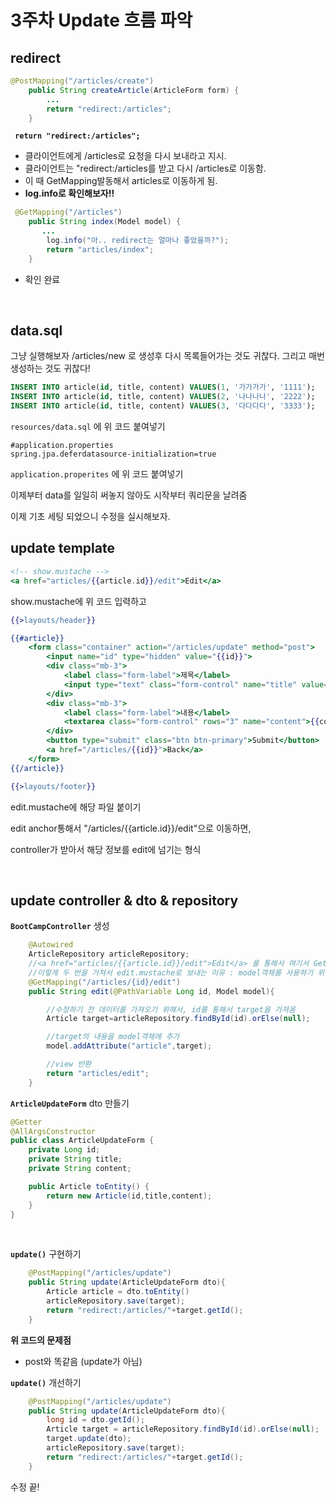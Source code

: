 # 3주차 Update 흐름 파악

## redirect

```java
@PostMapping("/articles/create")
    public String createArticle(ArticleForm form) {
        ...
        return "redirect:/articles";
    }
```

**` return "redirect:/articles";`**

- 클라이언트에게 /articles로 요청을 다시 보내라고 지시.
- 클라이언트는 "redirect:/articles를 받고 다시 /articles로 이동함.
- 이 때 GetMapping발동해서 articles로 이동하게 됨.
- **log.info로 확인해보자!!**

```java
 @GetMapping("/articles")
    public String index(Model model) {
       ...
        log.info("아.. redirect는 얼마나 좋았을까?");
        return "articles/index";
    }
```
- 확인 완료
<br>



## data.sql

그냥 실행해보자
/articles/new 로 생성후 다시 목록들어가는 것도 귀찮다.
그리고 매번 생성하는 것도 귀찮다!
```sql
INSERT INTO article(id, title, content) VALUES(1, '가가가가', '1111');
INSERT INTO article(id, title, content) VALUES(2, '나나나나', '2222');
INSERT INTO article(id, title, content) VALUES(3, '다다다다', '3333');
```
`resources/data.sql` 에 위 코드 붙여넣기

```properties
#application.properties
spring.jpa.deferdatasource-initialization=true
```
`application.properites` 에 위 코드 붙여넣기

이제부터 data를 일일히 써놓지 않아도 시작부터 쿼리문을 날려줌

이제 기초 세팅 되었으니 수정을 실시해보자.
<br>

## update template
```mustache
<!-- show.mustache -->
<a href="articles/{{article.id}}/edit">Edit</a>
```
show.mustache에 위 코드 입력하고

```mustache
{{>layouts/header}}

{{#article}}
    <form class="container" action="/articles/update" method="post">
        <input name="id" type="hidden" value="{{id}}">
        <div class="mb-3">
            <label class="form-label">제목</label>
            <input type="text" class="form-control" name="title" value="{{title}}">
        </div>
        <div class="mb-3">
            <label class="form-label">내용</label>
            <textarea class="form-control" rows="3" name="content">{{content}}</textarea>
        </div>
        <button type="submit" class="btn btn-primary">Submit</button>
        <a href="/articles/{{id}}">Back</a>
    </form>
{{/article}}

{{>layouts/footer}}
```
edit.mustache에 해당 파일 붙이기

edit anchor통해서 "/articles/{{article.id}}/edit"으로 이동하면,

controller가 받아서 해당 정보를 edit에 넘기는 형식


<br>

## update controller & dto & repository 
**`BootCampController`** 생성
```java
    @Autowired
    ArticleRepository articleRepository;
    //<a href="articles/{{article.id}}/edit">Edit</a> 를 통해서 여기서 GetMapping에 잡힘
    //이렇게 두 번을 거쳐서 edit.mustache로 보내는 이유 : model객체를 사용하기 위함
    @GetMapping("/articles/{id}/edit")
    public String edit(@PathVariable Long id, Model model){

        //수정하기 전 데이터를 가져오기 위해서, id를 통해서 target을 가져옴
        Article target=articleRepository.findById(id).orElse(null);

        //target의 내용을 model객체에 추가
        model.addAttribute("article",target);

        //view 반환
        return "articles/edit";
    }
```

**`ArticleUpdateForm`** dto 만들기
```java
@Getter
@AllArgsConstructor
public class ArticleUpdateForm {
    private Long id;
    private String title;
    private String content;

    public Article toEntity() {
        return new Article(id,title,content);
    }
}
```
<br>

**`update()`** 구현하기
```java
    @PostMapping("/articles/update")
    public String update(ArticleUpdateForm dto){
        Article article = dto.toEntity()
        articleRepository.save(target);
        return "redirect:/articles/"+target.getId();
    }
```
**위 코드의 문제점**

- post와 똑같음 (update가 아님)


**`update()`** 개선하기

```java
    @PostMapping("/articles/update")
    public String update(ArticleUpdateForm dto){
        long id = dto.getId();
        Article target = articleRepository.findById(id).orElse(null);
        target.update(dto);
        articleRepository.save(target);
        return "redirect:/articles/"+target.getId();
    }
```
수정 끝!
